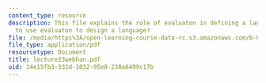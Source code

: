 ```yaml
---
content_type: resource
description: This file explains the role of evaluaton in defining a language and how
  to use evaluaton to design a language?
file: /media/https%3A/open-learning-course-data-rc.s3.amazonaws.com/6-001-structure-and-interpretation-of-computer-programs-spring-2005/14e15fb3332d103295e8238a6499c17b_lecture23webhan.pdf
file_type: application/pdf
resourcetype: Document
title: lecture23webhan.pdf
uid: 14e15fb3-332d-1032-95e8-238a6499c17b
---
```

